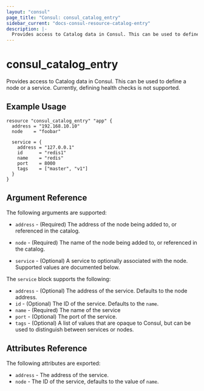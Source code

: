 ```yaml
---
layout: "consul"
page_title: "Consul: consul_catalog_entry"
sidebar_current: "docs-consul-resource-catalog-entry"
description: |-
  Provides access to Catalog data in Consul. This can be used to define a node or a service. Currently, defining health checks is not supported.
---
```


# consul\_catalog\_entry

Provides access to Catalog data in Consul. This can be used to define a
node or a service. Currently, defining health checks is not supported.

## Example Usage

```
resource "consul_catalog_entry" "app" {
  address = "192.168.10.10"
  node    = "foobar"

  service = {
    address = "127.0.0.1"
    id      = "redis1"
    name    = "redis"
    port    = 8000
    tags    = ["master", "v1"]
  }
}
```

## Argument Reference

The following arguments are supported:

* `address` - (Required) The address of the node being added to,
  or referenced in the catalog.

* `node` - (Required) The name of the node being added to, or
  referenced in the catalog.

* `service` - (Optional) A service to optionally associated with
  the node. Supported values are documented below.

The `service` block supports the following:

* `address` - (Optional) The address of the service. Defaults to the
  node address.
* `id` - (Optional) The ID of the service. Defaults to the `name`.
* `name` - (Required) The name of the service
* `port` - (Optional) The port of the service.
* `tags` - (Optional) A list of values that are opaque to Consul,
  but can be used to distinguish between services or nodes.

## Attributes Reference

The following attributes are exported:

* `address` - The address of the service.
* `node` - The ID of the service, defaults to the value of `name`.
